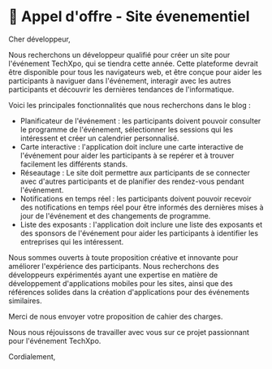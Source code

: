 # 🛒 Appel d'offre - Site évenementiel

Cher développeur, 

Nous recherchons un développeur qualifié pour créer un site pour l'événement TechXpo, qui se tiendra cette année. Cette plateforme devrait être disponible pour tous les navigateurs web, et être conçue pour aider les participants à naviguer dans l'événement, interagir avec les autres participants et découvrir les dernières tendances de l'informatique.

Voici les principales fonctionnalités que nous recherchons dans le blog : 

- Planificateur de l'événement : les participants doivent pouvoir consulter le programme de l'événement, sélectionner les sessions qui les intéressent et créer un calendrier personnalisé.
- Carte interactive : l'application doit inclure une carte interactive de l'événement pour aider les participants à se repérer et à trouver facilement les différents stands.
- Réseautage : Le site doit permettre aux participants de se connecter avec d'autres participants et de planifier des rendez-vous pendant l'événement.
- Notifications en temps réel : les participants doivent pouvoir recevoir des notifications en temps réel pour être informés des dernières mises à jour de l'événement et des changements de programme.
- Liste des exposants : l'application doit inclure une liste des exposants et des sponsors de l'événement pour aider les participants à identifier les entreprises qui les intéressent.

Nous sommes ouverts à toute proposition créative et innovante pour améliorer l'expérience des participants. Nous recherchons des développeurs expérimentés ayant une expertise en matière de développement d'applications mobiles pour les sites, ainsi que des références solides dans la création d'applications pour des événements similaires.

Merci de nous envoyer votre proposition de cahier des charges.

Nous nous réjouissons de travailler avec vous sur ce projet passionnant pour l'événement TechXpo.

Cordialement,
